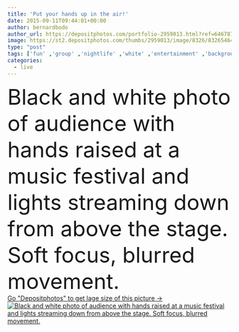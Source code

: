 ```yaml
---
title: 'Put your hands up in the air!'
date: 2015-09-11T09:44:01+00:00
author: bernardbodo
author_url: https://depositphotos.com/portfolio-2959013.html?ref=64678756
image: https://st2.depositphotos.com/thumbs/2959013/image/8326/83265464/api_thumb_450.jpg?forcejpeg=true
type: "post"
tags: ['fun' ,'group' ,'nightlife' ,'white' ,'entertainment' ,'background' ,'celebration' ,'event' ,'happy' ,'human' ,'party' ,'young' ,'people' ,'cheering' ,'happiness' ,'cheerful' ,'air' ,'up' ,'light' ,'black' ,'silhouette' ,'hands' ,'hand' ,'open' ,'pop' ,'smoke' ,'festival' ,'night' ,'band' ,'sound' ,'live' ,'music' ,'performance' ,'stage' ,'spotlight' ,'show' ,'dance' ,'rock' ,'dj' ,'concert' ,'club' ,'disco' ,'crowd' ,'audience' ,'fan' ,'Raising' ,'popular' ,'and' ,'de' ,'applauding' ]
categories: 
  - live
---
```

<div aling="center">
            <font size="60"> Black and white photo of audience with hands raised at a music festival and lights streaming down from above the stage. Soft focus, blurred movement.</font>   
</div>
<div>
    <a href='https://st2.depositphotos.com/thumbs/2959013/image/8326/83265464/api_thumb_450.jpg?forcejpeg=true?ref=64678756' target=_blank > Go "Depositphotos" to get lage size of this picture ->
        <img href='https://st2.depositphotos.com/thumbs/2959013/image/8326/83265464/api_thumb_450.jpg?forcejpeg=true?ref=64678756' src='https://st2.depositphotos.com/2959013/8326/i/950/depositphotos_83265464-stock-photo-put-your-hands-up-in.jpg?forcejpeg=true' alt='Black and white photo of audience with hands raised at a music festival and lights streaming down from above the stage. Soft focus, blurred movement.' >
    </a>
</div>

